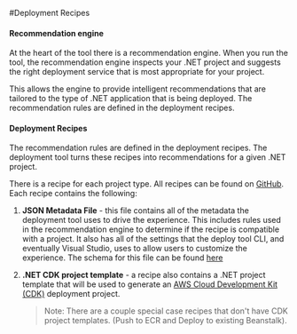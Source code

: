 #Deployment Recipes

#### Recommendation engine
At the heart of the tool there is a recommendation engine. When you run the tool, the recommendation engine inspects your .NET project and suggests the right deployment service that is most appropriate for your project.

This allows the engine to provide intelligent recommendations that are tailored to the type of .NET application that is being deployed. The recommendation rules are defined in the deployment recipes.

#### Deployment Recipes
The recommendation rules are defined in the deployment recipes.  The deployment tool turns these recipes into recommendations for a given .NET project.

There is a recipe for each project type. All recipes can be found on [GitHub](https://github.com/aws/aws-dotnet-deploy/tree/1344e9e8e5485d7d38af524657178facf27ec973/src/AWS.Deploy.Recipes/RecipeDefinitions). Each recipe contains the following:

1. **JSON Metadata File** - this file contains all of the metadata the deployment tool uses to drive the experience. This includes rules used in the recommendation engine to determine if the recipe is compatible with a project. It also has all of the settings that the deploy tool CLI, and eventually Visual Studio, uses to allow users to customize the experience. The schema for this file can be found [here](https://github.com/aws/aws-dotnet-deploy/blob/main/src/AWS.Deploy.Recipes/RecipeDefinitions/aws-deploy-recipe-schema.json)
2. **.NET CDK project template** - a recipe also contains a .NET project template that will be used to generate an [AWS Cloud Development Kit (CDK)](https://aws.amazon.com/cdk/) deployment project.

    > Note: There are a couple special case recipes that don't have CDK project templates. (Push to ECR and Deploy to existing Beanstalk).
